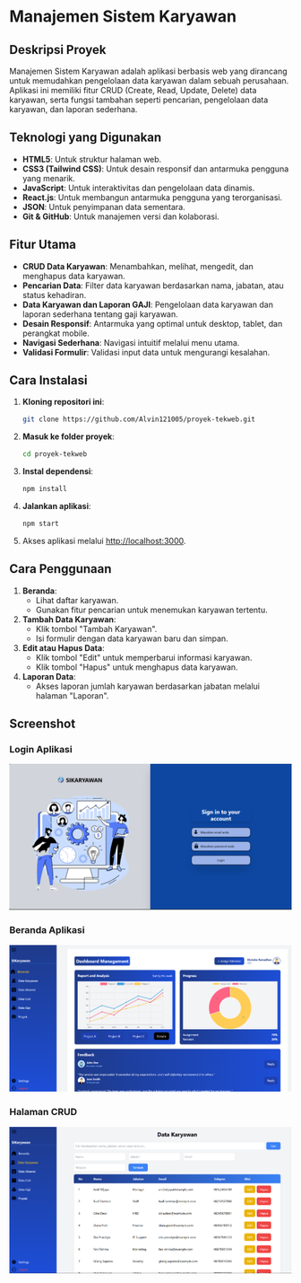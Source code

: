 # Manajemen Sistem Karyawan

## Deskripsi Proyek

Manajemen Sistem Karyawan adalah aplikasi berbasis web yang dirancang untuk memudahkan pengelolaan data karyawan dalam sebuah perusahaan. Aplikasi ini memiliki fitur CRUD (Create, Read, Update, Delete) data karyawan, serta fungsi tambahan seperti pencarian, pengelolaan data karyawan, dan laporan sederhana.

## Teknologi yang Digunakan

- **HTML5**: Untuk struktur halaman web.
- **CSS3 (Tailwind CSS)**: Untuk desain responsif dan antarmuka pengguna yang menarik.
- **JavaScript**: Untuk interaktivitas dan pengelolaan data dinamis.
- **React.js**: Untuk membangun antarmuka pengguna yang terorganisasi.
- **JSON**: Untuk penyimpanan data sementara.
- **Git & GitHub**: Untuk manajemen versi dan kolaborasi.

## Fitur Utama

- **CRUD Data Karyawan**: Menambahkan, melihat, mengedit, dan menghapus data karyawan.
- **Pencarian Data**: Filter data karyawan berdasarkan nama, jabatan, atau status kehadiran.
- **Data Karyawan dan Laporan GAJI**: Pengelolaan data karyawan dan laporan sederhana tentang gaji karyawan.
- **Desain Responsif**: Antarmuka yang optimal untuk desktop, tablet, dan perangkat mobile.
- **Navigasi Sederhana**: Navigasi intuitif melalui menu utama.
- **Validasi Formulir**: Validasi input data untuk mengurangi kesalahan.

## Cara Instalasi

1. **Kloning repositori ini**:
   ```bash
   git clone https://github.com/Alvin121005/proyek-tekweb.git
   ```
2. **Masuk ke folder proyek**:
   ```bash
   cd proyek-tekweb
   ```
3. **Instal dependensi**:
   ```bash
   npm install
   ```
4. **Jalankan aplikasi**:
   ```bash
   npm start
   ```
5. Akses aplikasi melalui [http://localhost:3000](http://localhost:3000).

## Cara Penggunaan

1. **Beranda**:
   - Lihat daftar karyawan.
   - Gunakan fitur pencarian untuk menemukan karyawan tertentu.
2. **Tambah Data Karyawan**:
   - Klik tombol "Tambah Karyawan".
   - Isi formulir dengan data karyawan baru dan simpan.
3. **Edit atau Hapus Data**:
   - Klik tombol "Edit" untuk memperbarui informasi karyawan.
   - Klik tombol "Hapus" untuk menghapus data karyawan.
4. **Laporan Data**:
   - Akses laporan jumlah karyawan berdasarkan jabatan melalui halaman "Laporan".

## Screenshot

### Login Aplikasi

![alt text](image.png)

### Beranda Aplikasi

![alt text](image-1.png)

### Halaman CRUD

![alt text](image-2.png)